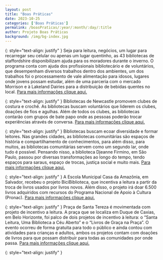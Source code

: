 ```yaml
---
layout: post
title: "Boas Práticas"
date: 2023-10-25
categories: ['Boas Práticas']
permalink: /boasPraticas/:year/:month/:day/:title
author: Projeto Boas Práticas
background: /img/bg-index.jpg
---
```

{: style="text-align: justify" }
Seja para leitura, negócios, um lugar para recarregar seu celular ou apenas um lugar quentinho, as 43 bibliotecas de staffordshire disponibilizam ajuda para os moradores durante o inverno. O programa conta com ajuda dos profissionais bibliotecário e de voluntários, que desempenham diversos trabalhos dentro dos ambientes, um dos trabalhos foi o processamento de vale alimentação para idosos, lugares onde jovens possam estudar, além de uma parceria com o mercado Morrison e à Lakeland Dairies para a distribuição de bebidas quentes no local.
[Para mais informações clique aqui.](https://www.staffordshire.gov.uk/Newsroom/Articles/2022/10-October/Libraries-step-in-to-help-this-winter.aspx)

{: style="text-align: justify" }
Bibliotecas de Newcastle promovem clubes de costura e crochê. As bibliotecas buscam voluntários que liderem os clubes, doações de fios e agulhas. Além de todos os clubes, as bibliotecas contarão com grupos de bate papo onde as pessoas poderão trocar experiências através de conversa.
[Para mais informações clique aqui.](https://www.newcastle.gov.uk/services/libraries-culture/events-and-whats/knit-and-crochet-clubs-newcastle-libraries)

{: style="text-align: justify" }
Bibliotecas buscam ecoar diversidade e formar leitores. Nas grandes cidades, as bibliotecas comunitárias são espaços de história e compartilhamento de conhecimentos, para além disso, para muitos, as bibliotecas comunitárias servem como um segundo lar, onde tudo é possível. Pensando nisso, a biblioteca Djeanne Firmino, em São Paulo, passou por diversas transformações ao longo do tempo, tendo espaços para saraus, espaço de trocas, justiça social e muito mais.
[Para mais informações clique aqui.](https://www.ofluminense.com.br/educacao/2023/08/1267954-bibliotecas-comunitarias-buscam-ecoar-diversidade-e-formar-leitores.html?fbclid=IwAR352V0vxW6UIya5HxU8kZzmxuzWORqHO7wFFYtcACmKTEYk9_8_3RoouKI)

{: style="text-align: justify" }
A Escola Municipal Casa da Amazônia, em Salvador, recebeu o projeto BiciBiblioteca, que incentiva a leitura a partir da troca de livros usados por livros novos. Além disso, o projeto irá doar 6.500 livros adquiridos com recursos do Programa Nacional de Apoio à Cultura (Pronac).
[Para mais informações clique aqui.](https://agenciabrasil.ebc.com.br/geral/noticia/2023-09/projeto-aposta-na-troca-de-livro-usado-por-novo-para-estimular-leitura)

{: style="text-align: justify" }
Praça de Santa Tereza é movimentada com projeto de incentivo a leitura. A praça que se localiza em Duque de Caxias, em Belo Horizonte, foi palco de dois projetos de incentivo à leitura: o “Santa Leitura, Uma Biblioteca a Céu Aberto” e o “Livros de Graça na Praça”. O evento ocorreu de forma gratuita para todo o público e ainda contou com atividades para crianças e adultos, ambos os projetos contam com doações de livros para que possam distribuir para todas as comunidades por onde passa.
[Para mais informações clique aqui.](https://www.google.com/amp/s/www.otempo.com.br/mobile/entretenimento/projetos-de-incentivo-a-leitura-movimentam-a-praca-de-santa-tereza-1.3234128)

{: style="text-align: justify" }

